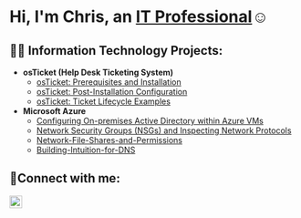 <h1>Hi, I'm Chris, an <a href="https://www.linkedin.com/in/christopherfarias">IT Professional</a>☺</h1>

<h2>👨‍💻 Information Technology Projects:</h2>

- <b>osTicket (Help Desk Ticketing System)</b>
  - [osTicket: Prerequisites and Installation](https://github.com/cfarias6/osticket-prereqs)
  - [osTicket: Post-Installation Configuration](https://github.com/cfarias6/post-install-config)
  - [osTicket: Ticket Lifecycle Examples](https://github.com/cfarias6/ticket-lifecycle)
- <b>Microsoft Azure</b>
  - [Configuring On-premises Active Directory within Azure VMs](https://github.com/cfarias6/configure-ad)
  - [Network Security Groups (NSGs) and Inspecting Network Protocols](https://github.com/cfarias6/azure-network-protocols)
  - [Network-File-Shares-and-Permissions](https://github.com/Cfarias6/Network-File-Shares-and-Permissions)
  - [Building-Intuition-for-DNS](https://github.com/Cfarias6/building-intuition-for-DNS)

<h2>🤳Connect with me:</h2>

[<img align="left" alt="Josh | LinkedIn" width="22px" src="https://cdn.jsdelivr.net/npm/simple-icons@v3/icons/linkedin.svg" />][linkedin]

[linkedin]: https://www.linkedin.com/in/christopherfarias/
